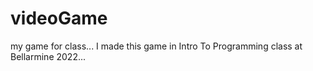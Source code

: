 # videoGame
 my game for class...
I made this game in Intro To Programming class at Bellarmine 2022...